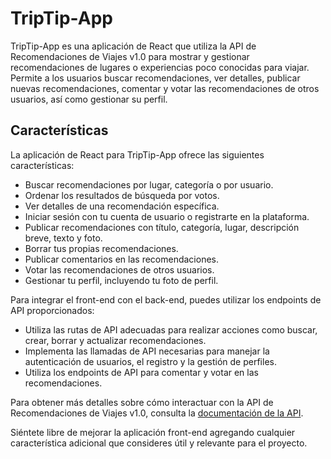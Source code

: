 # TripTip-App

TripTip-App es una aplicación de React que utiliza la API de Recomendaciones de Viajes v1.0 para mostrar y gestionar recomendaciones de lugares o experiencias poco conocidas para viajar. Permite a los usuarios buscar recomendaciones, ver detalles, publicar nuevas recomendaciones, comentar y votar las recomendaciones de otros usuarios, así como gestionar su perfil.

## Características

La aplicación de React para TripTip-App ofrece las siguientes características:

- Buscar recomendaciones por lugar, categoría o por usuario.
- Ordenar los resultados de búsqueda por votos.
- Ver detalles de una recomendación específica.
- Iniciar sesión con tu cuenta de usuario o registrarte en la plataforma.
- Publicar recomendaciones con título, categoría, lugar, descripción breve, texto y foto.
- Borrar tus propias recomendaciones.
- Publicar comentarios en las recomendaciones.
- Votar las recomendaciones de otros usuarios.
- Gestionar tu perfil, incluyendo tu foto de perfil.

Para integrar el front-end con el back-end, puedes utilizar los endpoints de API proporcionados:

- Utiliza las rutas de API adecuadas para realizar acciones como buscar, crear, borrar y actualizar recomendaciones.
- Implementa las llamadas de API necesarias para manejar la autenticación de usuarios, el registro y la gestión de perfiles.
- Utiliza los endpoints de API para comentar y votar en las recomendaciones.

Para obtener más detalles sobre cómo interactuar con la API de Recomendaciones de Viajes v1.0, consulta la [documentación de la API](https://github.com/Manucv20/TripTip-Api/blob/main/README.md).

Siéntete libre de mejorar la aplicación front-end agregando cualquier característica adicional que consideres útil y relevante para el proyecto.
